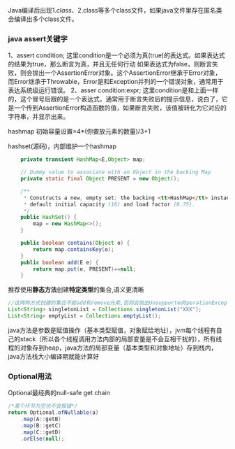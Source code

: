 Java编译后出现$1.class、$2.class等多个class文件，如果java文件里存在匿名类会编译出多个class文件。

### java assert关键字

1、assert condition;
    这里condition是一个必须为真(true)的表达式。如果表达式的结果为true，那么断言为真，并且无任何行动
如果表达式为false，则断言失败，则会抛出一个AssertionError对象。这个AssertionError继承于Error对象，
而Error继承于Throwable，Error是和Exception并列的一个错误对象，通常用于表达系统级运行错误。
2、asser condition:expr;
    这里condition是和上面一样的，这个冒号后跟的是一个表达式，通常用于断言失败后的提示信息，说白了，它是一个传到AssertionError构造函数的值，如果断言失败，该值被转化为它对应的字符串，并显示出来。

hashmap 初始容量设置=4*(你要放元素的数量)/3+1

hashset(源码)，内部维护一个hashmap

```java
	private transient HashMap<E,Object> map;

    // Dummy value to associate with an Object in the backing Map
    private static final Object PRESENT = new Object();

    /**
     * Constructs a new, empty set; the backing <tt>HashMap</tt> instance has
     * default initial capacity (16) and load factor (0.75).
     */
    public HashSet() {
        map = new HashMap<>();
    }

	public boolean contains(Object o) {
        return map.containsKey(o);
    }
    public boolean add(E e) {
        return map.put(e, PRESENT)==null;
    }
```

推荐使用**静态方法**创建**特定类型**的集合,语义更清晰

```java
//这两种方式创建的集合不能add和remove元素,否则会抛出UnsupportedOperationException
List<String> singletonList = Collections.singletonList("XXX");
List<String> emptyList = Collections.emptyList();
```

java方法是参数是赋值操作（基本类型赋值，对象赋给地址），jvm每个线程有自己的stack（所以各个线程调用方法内部的局部变量是不会互相干扰的），所有线程的对象存到heap，java方法的局部变量（基本类型和对象地址）存到栈内，java方法栈大小编译期就能计算好

### Optional用法

Optional最经典的null-safe get chain

```java
/*某个环节为空也不会报错*/
return Optional.ofNullable(a)
    .map(A::getB)
    .map(B::getC)
    .map(C::getD)
    .orElse(null);
```